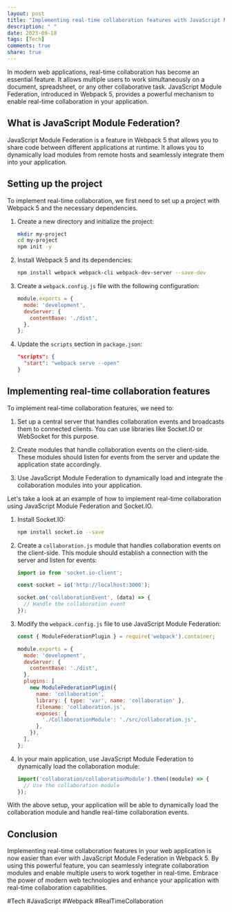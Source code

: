 ```yaml
---
layout: post
title: "Implementing real-time collaboration features with JavaScript Module Federation in Webpack 5"
description: " "
date: 2023-09-18
tags: [Tech]
comments: true
share: true
---
```


In modern web applications, real-time collaboration has become an essential feature. It allows multiple users to work simultaneously on a document, spreadsheet, or any other collaborative task. JavaScript Module Federation, introduced in Webpack 5, provides a powerful mechanism to enable real-time collaboration in your application.

## What is JavaScript Module Federation?

JavaScript Module Federation is a feature in Webpack 5 that allows you to share code between different applications at runtime. It allows you to dynamically load modules from remote hosts and seamlessly integrate them into your application.

## Setting up the project

To implement real-time collaboration, we first need to set up a project with Webpack 5 and the necessary dependencies.

1. Create a new directory and initialize the project:

   ```bash
   mkdir my-project
   cd my-project
   npm init -y
   ```

2. Install Webpack 5 and its dependencies:

   ```bash
   npm install webpack webpack-cli webpack-dev-server --save-dev
   ```

3. Create a `webpack.config.js` file with the following configuration:

   ```javascript
   module.exports = {
     mode: 'development',
     devServer: {
       contentBase: './dist',
     },
   };
   ```

4. Update the `scripts` section in `package.json`:

   ```json
   "scripts": {
     "start": "webpack serve --open"
   }
   ```

## Implementing real-time collaboration features

To implement real-time collaboration features, we need to:

1. Set up a central server that handles collaboration events and broadcasts them to connected clients. You can use libraries like Socket.IO or WebSocket for this purpose.

2. Create modules that handle collaboration events on the client-side. These modules should listen for events from the server and update the application state accordingly.

3. Use JavaScript Module Federation to dynamically load and integrate the collaboration modules into your application.

Let's take a look at an example of how to implement real-time collaboration using JavaScript Module Federation and Socket.IO.

1. Install Socket.IO:

   ```bash
   npm install socket.io --save
   ```

2. Create a `collaboration.js` module that handles collaboration events on the client-side. This module should establish a connection with the server and listen for events:

   ```javascript
   import io from 'socket.io-client';

   const socket = io('http://localhost:3000');
   
   socket.on('collaborationEvent', (data) => {
     // Handle the collaboration event
   });
   ```

3. Modify the `webpack.config.js` file to use JavaScript Module Federation:

   ```javascript
   const { ModuleFederationPlugin } = require('webpack').container;

   module.exports = {
     mode: 'development',
     devServer: {
       contentBase: './dist',
     },
     plugins: [
       new ModuleFederationPlugin({
         name: 'collaboration',
         library: { type: 'var', name: 'collaboration' },
         filename: 'collaboration.js',
         exposes: {
           './CollaborationModule': './src/collaboration.js',
         },
       }),
     ],
   };
   ```

4. In your main application, use JavaScript Module Federation to dynamically load the collaboration module:

   ```javascript
   import('collaboration/collaborationModule').then((module) => {
     // Use the collaboration module
   });
   ```

With the above setup, your application will be able to dynamically load the collaboration module and handle real-time collaboration events.

## Conclusion

Implementing real-time collaboration features in your web application is now easier than ever with JavaScript Module Federation in Webpack 5. By using this powerful feature, you can seamlessly integrate collaboration modules and enable multiple users to work together in real-time. Embrace the power of modern web technologies and enhance your application with real-time collaboration capabilities.

#Tech #JavaScript #Webpack #RealTimeCollaboration